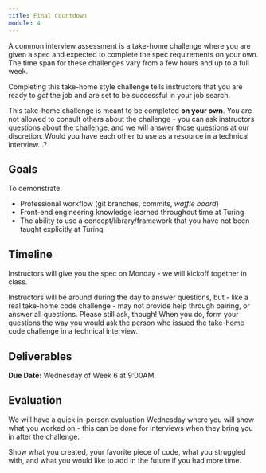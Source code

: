 ```yaml
---
title: Final Countdown
module: 4
---
```


A common interview assessment is a take-home challenge where you are given a spec and expected to complete the spec requirements on your own. The time span for these challenges vary from a few hours and up to a full week.

Completing this take-home style challenge tells instructors that you are ready to _get_ the job and are set to be successful in your job search.

This take-home challenge is meant to be completed **on your own**. You are not allowed to consult others about the challenge - you can ask instructors questions about the challenge, and we will answer those questions at our discretion. Would you have each other to use as a resource in a technical interview...?

## Goals

To demonstrate:

- Professional workflow (git branches, commits, _waffle board_)
- Front-end engineering knowledge learned throughout time at Turing
- The ability to use a concept/library/framework that you have not been taught explicitly at Turing

## Timeline

Instructors will give you the spec on Monday - we will kickoff together in class.

Instructors will be around during the day to answer questions, but - like a real take-home code challenge - may not provide help through pairing, or answer all questions. Please still ask, though! When you do, form your questions the way you would ask the person who issued the take-home code challenge in a technical interview.

## Deliverables

<!-- You will be given the spec at on Monday of Week 6. -->

**Due Date:** Wednesday of Week 6 at 9:00AM.

## Evaluation

We will have a quick in-person evaluation Wednesday where you will show what you worked on - this can be done for interviews when they bring you in after the challenge.

Show what you created, your favorite piece of code, what you struggled with, and what you would like to add in the future if you had more time.
